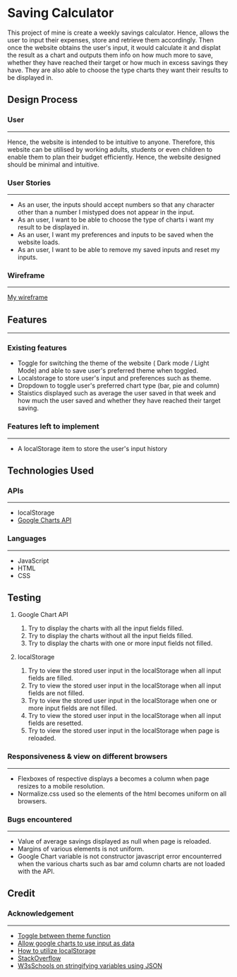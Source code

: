 # Saving Calculator

This project of mine is create a weekly savings calculator. Hence, allows the user to input their expenses,
store and retrieve them accordingly. Then once the website obtains the user's input, it would calculate it and
displat the result as a chart and outputs them info on how much more to save, whether they have reached their target 
or how much in excess savings they have. They are also able to choose the type charts they want their results to be displayed
in.

## Design Process

### User
---
Hence, the website is intended to be intuitive to anyone. Therefore, this website can be utilised by working adults, students or 
even children to enable them to plan their budget efficiently. Hence, the website designed should be minimal and intuitive.

### User Stories
---
* As an user, the inputs should accept numbers so that any character other than a number I mistyped does not appear in the input.
* As an user, I want to be able to choose the type of charts i want my result to be displayed in.
* As an user, I want my preferences and inputs to be saved when the website loads.
* As an user, I want to be able to remove my saved inputs and reset my inputs.

### Wireframe
---
[My wireframe](/wireframes/Assg2wireframe.pdf)

## Features
---
### Existing features
* Toggle for switching the theme of the website ( Dark mode / Light Mode) and able to save user's preferred theme when toggled.
* Localstorage to store user's input and preferences such as theme.
* Dropdown to toggle user's preferred chart type (bar, pie and column)
* Staistics displayed such as average the user saved in that week and how much the user saved and whether they have reached their target saving.

### Features left to implement
---
* A localStorage item to store the user's input history

## Technologies Used

### APIs
---
* localStorage
* [Google Charts API](https://developers.google.com/chart)

### Languages
---
* JavaScript
* HTML
* CSS

## Testing
1. Google Chart API
    1. Try to display the charts with all the input fields filled.
    2. Try to display the charts without all the input fields filled.
    3. Try to display the charts with one or more input fields not filled.
    
2. localStorage
    1. Try to view the stored user input in the localStorage when all input fields are filled.
    2. Try to view the stored user input in the localStorage when all input fields are not filled.
    3. Try to view the stored user input in the localStorage when one or more input fields are not filled.
    4. Try to view the stored user input in the localStorage when all input fields are resetted.
    5. Try to view the stored user input in the localStorage when page is reloaded.   

### Responsiveness & view on different browsers
---
* Flexboxes of respective displays a becomes a column when page resizes to a mobile resolution.
* Normalize.css used so the elements of the html becomes uniform on all browsers.

### Bugs encountered
---
* Value of average savings displayed as null when page is reloaded.
* Margins of various elements is not uniform.
* Google Chart variable is not constructor javascript error encounterred when the various charts such as bar amd column charts are not loaded with the API.

## Credit

### Acknowledgement
---
* [Toggle between theme function](https://medium.com/@haxzie/dark-and-light-theme-switcher-using-css-variables-and-pure-javascript-zocada-dd0059d72fa2)
* [Allow google charts to use input as data](https://codeactually.com/googlecharts.html)
* [How to utilize localStorage](https://blog.logrocket.com/localstorage-javascript-complete-guide/)
* [StackOverflow](https://stackoverflow.com/questions/32458437/typeerror-google-visualization-datatable-is-not-a-constructor/32459785)
* [W3sSchools on stringifying variables using JSON](https://www.w3schools.com/js/js_json_stringify.asp)
